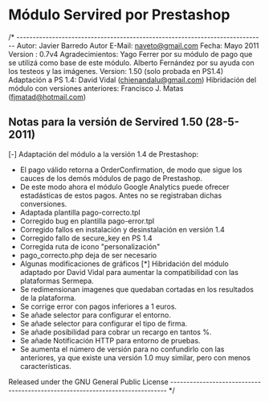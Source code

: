 # Módulo Servired por Prestashop
/* -----------------------------------------------------------------------------
  Autor: Javier Barredo
  Autor E-Mail: naveto@gmail.com
  Fecha: Mayo 2011
  Version : 0.7v4
  Agradecimientos: Yago Ferrer por su módulo de pago que se utilizá como base de este módulo.
  Alberto Fernández por su ayuda con los testeos y las imágenes.
  Version: 1.50 (solo probada en PS1.4)
  Adaptación a PS 1.4: David Vidal (chienandalu@gmail.com)
  Hibridación del módulo con versiones anteriores: Francisco J. Matas (fjmatad@hotmail.com)

  Notas para la versión de Servired 1.50 (28-5-2011)
  --------------------------------

  [-] Adaptación del módulo a la versión 1.4 de Prestashop:
  * El pago válido retorna a OrderConfirmation, de modo que sigue los cauces de los demós módulos de pago de Prestashop.
  * De este modo ahora el módulo Google Analytics puede ofrecer estadásticas de estos pagos. Antes no se registraban dichas conversiones.
  * Adaptada plantilla pago-correcto.tpl
  * Corregido bug en plantilla pago-error.tpl
  * Corregido fallos en instalación y desinstalación en versión 1.4
  * Corregido fallo de secure_key en PS 1.4
  * Corregida ruta de icono "personalización"
  * pago_correcto.php deja de ser necesario
  * Algunas modificaciones de gráficos
  [*] Hibridación del módulo adaptado por David Vidal para aumentar la compatibilidad con las plataformas Sermepa.
 * Se redimensionan imagenes que quedaban cortadas en los resultados de la plataforma.
 * Se corrige error con pagos inferiores a 1 euros.
 * Se añade selector para configurar el entorno.
 * Se añade selector para configurar el tipo de firma.
 * Se añade posibilidad para cobrar un recargo en tantos %.
 * Se añade Notificación HTTP para entorno de pruebas.
 * Se aumenta el número de versión para no confundirlo con las anteriores, ya que existe una versión 1.0 muy similar, pero con menos características.

  Released under the GNU General Public License
  ----------------------------------------------------------------------------- */